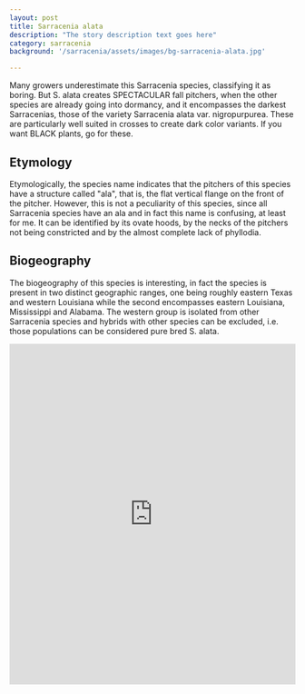 ```yaml
---
layout: post
title: Sarracenia alata
description: "The story description text goes here"
category: sarracenia
background: '/sarracenia/assets/images/bg-sarracenia-alata.jpg'

---
```


Many growers underestimate this Sarracenia species, classifying it as boring. But S. alata creates SPECTACULAR fall pitchers, when the other species are already going into dormancy, and it encompasses the darkest Sarracenias, those of the variety Sarracenia alata var. nigropurpurea. These are particularly well suited in crosses to create dark color variants. If you want BLACK plants, go for these.

## Etymology
Etymologically, the species name indicates that the pitchers of this species have a structure called "ala", that is, the flat vertical flange on the front of the pitcher. However, this is not a peculiarity of this species, since all Sarracenia species have an ala and in fact this name is confusing, at least for me. It can be identified by its ovate hoods, by the necks of the pitchers not being constricted and by the almost complete lack of phyllodia.

## Biogeography
The biogeography of this species is interesting, in fact the species is present in two distinct geographic ranges, one being roughly eastern Texas and western Louisiana while the second encompasses eastern Louisiana, Mississippi and Alabama. The western group is isolated from other Sarracenia species and hybrids with other species can be excluded, i.e. those populations can be considered pure bred S. alata.

<iframe src="https://marco-barandun.github.io/cp-resource/sarracenia/assets/maps/Sarracenia_alata.html" height="600px" width="100%" style="border:none;"></iframe>
